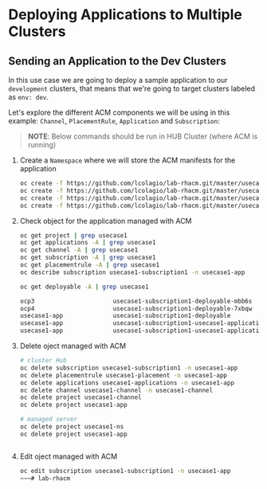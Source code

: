 # Deploying Applications to Multiple Clusters

## **Sending an Application to the Dev Clusters**

In this use case we are going to deploy a sample application to our `development` clusters, that means that we're going to target clusters labeled as `env: dev`.

Let's explore the different ACM components we will be using in this example: `Channel`, `PlacementRule`, `Application` and `Subscription`:

> **NOTE**: Below commands should be run in HUB Cluster (where ACM is running)

1. Create a `Namespace` where we will store the ACM manifests for the application

    ~~~sh
    oc create -f https://github.com/lcolagio/lab-rhacm.git/master/usecase1/rhacm/channel.yaml
    oc create -f https://github.com/lcolagio/lab-rhacm.git/master/usecase1/rhacm/application.yaml
    oc create -f https://github.com/lcolagio/lab-rhacm.git/master/usecase1/rhacm/subscription.yaml
    oc create -f https://github.com/lcolagio/lab-rhacm.git/master/usecase1/rhacm/placementrule.yaml
    ~~~


2. Check object for the application managed with ACM

    ~~~sh
    oc get project | grep usecase1
    oc get applications -A | grep usecase1
    oc get channel -A | grep usecase1
    oc get subscription -A | grep usecase1
    oc get placementrule -A | grep usecase1
    oc describe subscription usecase1-subscription1 -n usecase1-app
    ~~~

    ~~~sh
    oc get deployable -A | grep usecase1

    ocp3                      usecase1-subscription1-deployable-mbb6s                                         Subscription    apps.open-cluster-management.io/v1   83s    Deployed
    ocp4                      usecase1-subscription1-deployable-7xbqw                                         Subscription    apps.open-cluster-management.io/v1   83s    Deployed
    usecase1-app              usecase1-subscription1-deployable                                               Subscription    apps.open-cluster-management.io/v1   83s    Propagated
    usecase1-app              usecase1-subscription1-usecase1-application-prometheus-example-app-deployment   Deployment      apps/v1                              83s
    usecase1-app              usecase1-subscription1-usecase1-application-usecase1-ns-namespace               Namespace       v1                                   83s
    ~~~

3. Delete oject managed with ACM

    ~~~sh
    # cluster Hub
    oc delete subscription usecase1-subscription1 -n usecase1-app
    oc delete placementrule usecase1-placement -n usecase1-app
    oc delete applications usecase1-applications -n usecase1-app
    oc delete channel usecase1-channel -n usecase1-channel
    oc delete project usecase1-channel
    oc delete project usecase1-app

    # managed server
    oc delete project usecase1-ns
    oc delete project usecase1-app

    
    
    ~~~

4. Edit oject managed with ACM

    ~~~sh
    oc edit subscription usecase1-subscription1 -n usecase1-app
    ~~~# lab-rhacm
